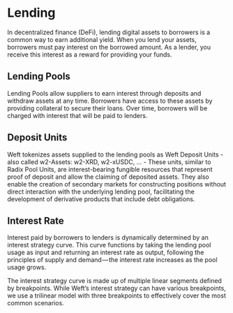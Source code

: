 
# Lending

In decentralized finance (DeFi), lending digital assets to borrowers is a common way to earn additional yield. When you lend your assets, borrowers must pay interest on the borrowed amount. As a lender, you receive this interest as a reward for providing your funds.


## Lending Pools

Lending Pools allow suppliers to earn interest through deposits and withdraw assets at any time. Borrowers have access to these assets by providing collateral to secure their loans. Over time, borrowers will be charged with interest that will be paid to lenders. 


## Deposit Units

Weft tokenizes assets supplied to the lending pools as Weft Deposit Units - also called w2-Assets: w2-XRD, w2-xUSDC, ... - These units, similar to Radix Pool Units, are interest-bearing fungible resources that represent proof of deposit and allow the claiming of deposited assets. They also enable the creation of secondary markets for constructing positions without direct interaction with the underlying lending pool, facilitating the development of derivative products that include debt obligations.

## Interest Rate

Interest paid by borrowers to lenders is dynamically determined by an interest strategy curve. This curve functions by taking the lending pool usage as input and returning an interest rate as output, following the principles of supply and demand — the interest rate increases as the pool usage grows.

The interest strategy curve is made up of multiple linear segments defined by breakpoints. While Weft’s interest strategy can have various breakpoints, we use a trilinear model with three breakpoints to effectively cover the most common scenarios.

